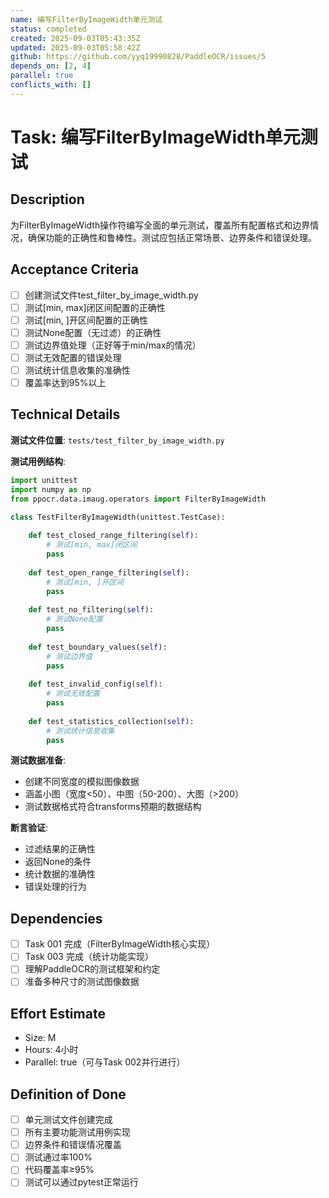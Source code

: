 ```yaml
---
name: 编写FilterByImageWidth单元测试
status: completed
created: 2025-09-03T05:43:35Z
updated: 2025-09-03T05:58:42Z
github: https://github.com/yyq19990828/PaddleOCR/issues/5
depends_on: [2, 4]
parallel: true
conflicts_with: []
---
```


# Task: 编写FilterByImageWidth单元测试

## Description

为FilterByImageWidth操作符编写全面的单元测试，覆盖所有配置格式和边界情况，确保功能的正确性和鲁棒性。测试应包括正常场景、边界条件和错误处理。

## Acceptance Criteria

- [ ] 创建测试文件test_filter_by_image_width.py
- [ ] 测试[min, max]闭区间配置的正确性
- [ ] 测试[min, ]开区间配置的正确性
- [ ] 测试None配置（无过滤）的正确性
- [ ] 测试边界值处理（正好等于min/max的情况）
- [ ] 测试无效配置的错误处理
- [ ] 测试统计信息收集的准确性
- [ ] 覆盖率达到95%以上

## Technical Details

**测试文件位置**: `tests/test_filter_by_image_width.py`

**测试用例结构**:
```python
import unittest
import numpy as np
from ppocr.data.imaug.operators import FilterByImageWidth

class TestFilterByImageWidth(unittest.TestCase):
    
    def test_closed_range_filtering(self):
        # 测试[min, max]闭区间
        pass
        
    def test_open_range_filtering(self):
        # 测试[min, ]开区间
        pass
        
    def test_no_filtering(self):
        # 测试None配置
        pass
        
    def test_boundary_values(self):
        # 测试边界值
        pass
        
    def test_invalid_config(self):
        # 测试无效配置
        pass
        
    def test_statistics_collection(self):
        # 测试统计信息收集
        pass
```

**测试数据准备**:
- 创建不同宽度的模拟图像数据
- 涵盖小图（宽度<50）、中图（50-200）、大图（>200）
- 测试数据格式符合transforms预期的数据结构

**断言验证**:
- 过滤结果的正确性
- 返回None的条件
- 统计数据的准确性
- 错误处理的行为

## Dependencies

- [ ] Task 001 完成（FilterByImageWidth核心实现）
- [ ] Task 003 完成（统计功能实现）
- [ ] 理解PaddleOCR的测试框架和约定
- [ ] 准备多种尺寸的测试图像数据

## Effort Estimate

- Size: M
- Hours: 4小时
- Parallel: true（可与Task 002并行进行）

## Definition of Done

- [ ] 单元测试文件创建完成
- [ ] 所有主要功能测试用例实现
- [ ] 边界条件和错误情况覆盖
- [ ] 测试通过率100%
- [ ] 代码覆盖率≥95%
- [ ] 测试可以通过pytest正常运行